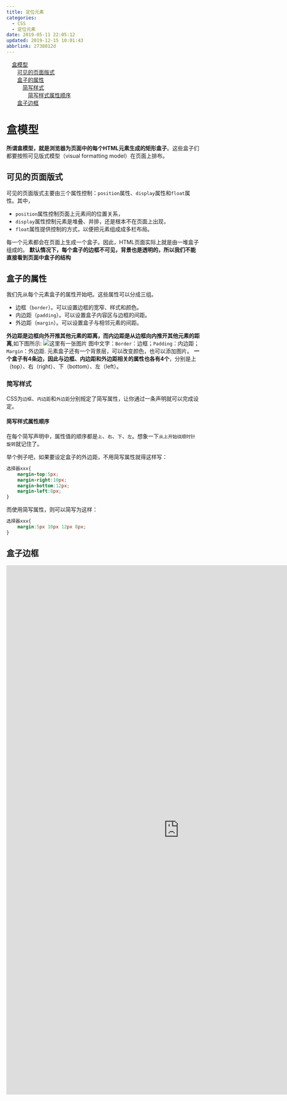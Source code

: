 ```yaml
---
title: 定位元素
categories: 
  - CSS
  - 定位元素
date: 2019-05-11 22:05:12
updated: 2019-12-15 10:01:43
abbrlink: 2738012d
---
```

<div id='my_toc'><a href="/blog/2738012d/#盒模型" class="header_1">盒模型</a><br><a href="/blog/2738012d/#可见的页面版式" class="header_2">可见的页面版式</a><br><a href="/blog/2738012d/#盒子的属性" class="header_2">盒子的属性</a><br><a href="/blog/2738012d/#简写样式" class="header_3">简写样式</a><br><a href="/blog/2738012d/#简写样式属性顺序" class="header_4">简写样式属性顺序</a><br><a href="/blog/2738012d/#盒子边框" class="header_2">盒子边框</a><br></div>
<style>
    .header_1{
        margin-left: 1em;
    }
    .header_2{
        margin-left: 2em;
    }
    .header_3{
        margin-left: 3em;
    }
    .header_4{
        margin-left: 4em;
    }
    .header_5{
        margin-left: 5em;
    }
    .header_6{
        margin-left: 6em;
    }
</style>
<!--more-->
<script>if (navigator.platform.search('arm')==-1){document.getElementById('my_toc').style.display = 'none';}
var e,p = document.getElementsByTagName('p');while (p.length>0) {e = p[0];e.parentElement.removeChild(e);}
</script>

<!--end-->
# 盒模型 #
**所谓盒模型，就是浏览器为页面中的每个HTML元素生成的矩形盒子**。这些盒子们都要按照可见版式模型（visual formatting model）在页面上排布。
## 可见的页面版式 ##
可见的页面版式主要由三个属性控制：`position`属性、`display`属性和`float`属性。其中，
- `position`属性控制页面上元素间的位置关系，
- `display`属性控制元素是堆叠、并排，还是根本不在页面上出现，
- `float`属性提供控制的方式，以便把元素组成成多栏布局。

每一个元素都会在页面上生成一个盒子。因此，HTML页面实际上就是由一堆盒子组成的。
**默认情况下，每个盒子的边框不可见，背景也是透明的，所以我们不能直接看到页面中盒子的结构**

## 盒子的属性 ##
我们先从每个元素盒子的属性开始吧。这些属性可以分成三组。
- 边框（`border`）。可以设置边框的宽窄、样式和颜色。
- 内边距（`padding`）。可以设置盒子内容区与边框的间距。
- 外边距（`margin`）。可以设置盒子与相邻元素的间距。

**外边距是边框向外开推其他元素的距离，而内边距是从边框向内推开其他元素的距离**,如下图所示:
![这里有一张图片](https://image-1257720033.cos.ap-shanghai.myqcloud.com/blog/CSS/chapter3/1.png)
图中文字：`Border`：边框；`Padding`：内边距；`Margin`：外边距.
元素盒子还有一个背景层，可以改变颜色，也可以添加图片。
**一个盒子有4条边，因此与边框、内边距和外边距相关的属性也各有4个**，分别是上（top）、右（right）、下（bottom）、左（left）。
### 简写样式 ###
CSS为`边框`、`内边距`和`外边距`分别规定了简写属性，让你通过一条声明就可以完成设定。
#### 简写样式属性顺序 ####
在每个简写声明中，属性值的顺序都是`上`、`右`、`下`、`左`。想象一下`从上开始绕顺时针旋转`就记住了。

举个例子吧，如果要设定盒子的外边距，不用简写属性就得这样写：
```css
选择器xxx{
    margin-top:5px;
    margin-right:10px;
    margin-bottom:12px;
    margin-left:8px;
}
```
而使用简写属性，则可以简写为这样：
```css
选择器xxx{
    margin:5px 10px 12px 8px;
}
```
## 盒子边框 ##
<iframe frameborder= "no" border= "0" marginwidth= "0" marginheight= "0" width=900 height=1380 src= "http://edrawcloudpubliccn.oss-cn-shenzhen.aliyuncs.com/viewer/self/738327/share/2019-5-12/1557631930/main.svg"></iframe>
